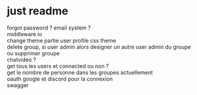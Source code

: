 # just readme

forgot password ? email system ?  
middleware io  
change theme partie user profile css theme  
delete group, si user admin alors designer un autre user admin du groupe ou supprimer groupe  
chatvideo ?  
get tous les users et connected ou non ?  
get le nombre de personne dans les groupes actuellement  
oauth google et discord pour la connexion  
swagger  